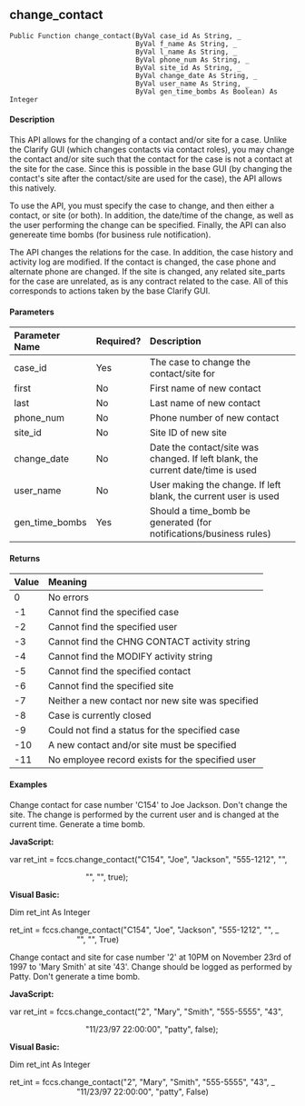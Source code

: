 change_contact
--------------

```
Public Function change_contact(ByVal case_id As String, _
                               ByVal f_name As String, _
                               ByVal l_name As String, _
                               ByVal phone_num As String, _
                               ByVal site_id As String, _
                               ByVal change_date As String, _
                               ByVal user_name As String, _
                               ByVal gen_time_bombs As Boolean) As Integer
```

#### Description

This API allows for the changing of a contact and/or site for a case. Unlike the Clarify GUI (which changes contacts via contact roles), you may change the contact and/or site such that the contact for the case is not a contact at the site for the case. Since this is possible in the base GUI (by changing the contact's site after the contact/site are used for the case), the API allows this natively.

To use the API, you must specify the case to change, and then either a contact, or site (or both). In addition, the date/time of the change, as well as the user performing the change can be specified. Finally, the API can also genereate time bombs (for business rule notification).

The API changes the relations for the case. In addition, the case history and activity log are modified. If the contact is changed, the case phone and alternate phone are changed. If the site is changed, any related site_parts for the case are unrelated, as is any contract related to the case. All of this corresponds to actions taken by the base Clarify GUI.

#### Parameters

| Parameter Name | Required? | Description |
|:--- |:--- |:--- |
| case_id | Yes | The case to change the contact/site for |
| first | No | First name of new contact |
| last | No | Last name of new contact |
| phone_num | No | Phone number of new contact |
| site_id | No | Site ID of new site |
| change_date | No | Date the contact/site was changed. If left blank, the current date/time is used |
| user_name | No | User making the change. If left blank, the current user is used |
| gen_time_bombs | Yes | Should a time_bomb be generated (for notifications/business rules) |

#### Returns

| Value | Meaning |
|:--- |:--- |
| 0 | No errors |
| -1 | Cannot find the specified case |
| -2 | Cannot find the specified user |
| -3 | Cannot find the CHNG CONTACT activity string |
| -4 | Cannot find the MODIFY activity string |
| -5 | Cannot find the specified contact |
| -6 | Cannot find the specified site |
| -7 | Neither a new contact nor new site was specified |
| -8 | Case is currently closed |
| -9 | Could not find a status for the specified case |
| -10 | A new contact and/or site must be specified |
| -11 | No employee record exists for the specified user |

#### Examples

 Change contact for case number 'C154' to Joe Jackson. Don't change the site. The change is performed by the current user and is changed at the current time. Generate a time bomb.

**JavaScript:**

var ret_int = fccs.change_contact("C154", "Joe", "Jackson", "555-1212", "",

                                  "", "", true);

**Visual Basic:**

Dim ret_int As Integer

ret_int = fccs.change_contact("C154", "Joe", "Jackson", "555-1212", "", _
                              "", "", True)

 Change contact and site for case number '2' at 10PM on November 23rd of 1997 to 'Mary Smith' at site '43'. Change should be logged as performed by Patty. Don't generate a time bomb.

**JavaScript:**

var ret_int = fccs.change_contact("2", "Mary", "Smith", "555-5555", "43",

                                  "11/23/97 22:00:00", "patty", false);

**Visual Basic:**

Dim ret_int As Integer

ret_int = fccs.change_contact("2", "Mary", "Smith", "555-5555", "43", _
                              "11/23/97 22:00:00", "patty", False)